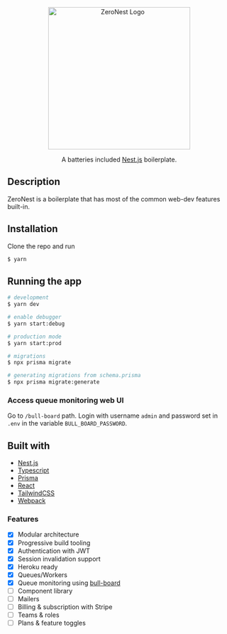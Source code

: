 <p align="center">
  <a href="http://nestjs.com/" target="blank"><img src="https://i.ibb.co/y0ZWXPR/zero.png" width="320" alt="ZeroNest Logo" /></a>
</p>

  <p align="center">A batteries included <a href="http://nestjs.com" target="_blank">Nest.js</a> boilerplate.</p>

## Description

ZeroNest is a boilerplate that has most of the common web-dev features built-in.

## Installation

Clone the repo and run

```bash
$ yarn
```

## Running the app

```bash
# development
$ yarn dev

# enable debugger
$ yarn start:debug

# production mode
$ yarn start:prod

# migrations
$ npx prisma migrate

# generating migrations from schema.prisma
$ npx prisma migrate:generate
```

### Access queue monitoring web UI

Go to `/bull-board` path. Login with username `admin` and password set in `.env` in the variable `BULL_BOARD_PASSWORD`.

## Built with

- [Nest.js](https://nestjs.com)
- [Typescript](https://www.typescriptlang.org/)
- [Prisma](https://www.prisma.io/)
- [React](https://reactjs.org/)
- [TailwindCSS](https://tailwindcss.com)
- [Webpack](https://webpack.js.org/)

### Features

- [x] Modular architecture
- [x] Progressive build tooling
- [x] Authentication with JWT
- [x] Session invalidation support
- [x] Heroku ready
- [x] Queues/Workers
- [x] Queue monitoring using [bull-board](https://www.npmjs.com/package/bull-board)
- [ ] Component library
- [ ] Mailers
- [ ] Billing & subscription with Stripe
- [ ] Teams & roles
- [ ] Plans & feature toggles
